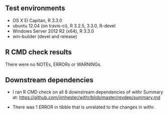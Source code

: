 ## Test environments
* OS X El Capitan, R 3.3.0
* ubuntu 12.04 (on travis-ci), R 3.2.5, 3.3.0, R-devel
* Windows Server 2012 R2 (x64), R 3.3.0
* win-builder (devel and release)

## R CMD check results
There were no NOTEs, ERRORs or WARNINGs.

## Downstream dependencies
* I ran R CMD check on all 8 downstream dependencies of withr
  Summary at: https://github.com/jimhester/withr/blob/master/revdep/summary.md

* There was 1 ERROR in tibble that is unrelated to the changes in withr.
